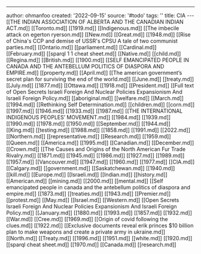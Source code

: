 ---
author: ohmanfoo
created: '2022-09-15'
source: '#todo'
tags: ''
title: CIA
---[[THE INDIAN ASSOCIATION OF ALBERTA AND THE CANADIAN INDIAN ACT.md]]
[[Toronto.md]]
[[1919.md]]
[[Indigenous.md]]
[[The imbecile attack on egerton ryerson.md]]
[[New.md]]
[[Great.md]]
[[1948.md]]
[[Rise of China's CCP and demise of USSR's CPSU A tale of two communist parties.md]]
[[Ontario.md]]
[[parliament.md]]
[[Cardinal.md]]
[[February.md]]
[[sparql 1 1 cheat sheet.md]]
[[Native.md]]
[[child.md]]
[[Regina.md]]
[[British.md]]
[[1900.md]]
[[SELF EMANCIPATED PEOPLE IN CANADA AND THE ANTEBELLUM POLITICS OF DIASPORA AND EMPIRE.md]]
[[property.md]]
[[April.md]]
[[The american government’s secret plan for surviving the end of the world.md]]
[[June.md]]
[[treaty.md]]
[[July.md]]
[[1877.md]]
[[Ottawa.md]]
[[1918.md]]
[[President.md]]
[[Full text of Open Secrets Israeli Foreign And Nuclear Policies Expansionism And Israeli Foreign Policy.md]]
[[aboriginal.md]]
[[welfare.md]]
[[March.md]]
[[1994.md]]
[[Rethinking Self Determination.md]]
[[children.md]]
[[corn.md]]
[[1997.md]]
[[1946.md]]
[[1933.md]]
[[1987.md]]
[[THE INTERNATIONAL INDIGENOUS PEOPLES’ MOVEMENT.md]]
[[1984.md]]
[[1939.md]]
[[1990.md]]
[[1978.md]]
[[1950.md]]
[[September.md]]
[[1944.md]]
[[King.md]]
[[testing.md]]
[[1988.md]]
[[1858.md]]
[[1991.md]]
[[2022.md]]
[[Northern.md]]
[[representative.md]]
[[Research.md]]
[[1959.md]]
[[Queen.md]]
[[America.md]]
[[1995.md]]
[[Canadian.md]]
[[December.md]]
[[Crown.md]]
[[The Causes and Origins of the North American Fur Trade Rivalry.md]]
[[1871.md]]
[[1945.md]]
[[1986.md]]
[[1927.md]]
[[1989.md]]
[[1957.md]]
[[Vancouver.md]]
[[1947.md]]
[[1960.md]]
[[1977.md]]
[[CIA.md]]
[[Calgary.md]]
[[government.md]]
[[Saskatchewan.md]]
[[1940.md]]
[[kill.md]]
[[Europe.md]]
[[Israeli.md]]
[[Indian.md]]
[[history.md]]
[[American.md]]
[[mining.md]]
[[2000.md]]
[[mental.md]]
[[Self emancipated people in canada and the antebellum politics of diaspora and empire.md]]
[[1873.md]]
[[treaties.md]]
[[1943.md]]
[[Premier.md]]
[[protest.md]]
[[May.md]]
[[Israel.md]]
[[Western.md]]
[[Open Secrets Israeli Foreign And Nuclear Policies Expansionism And Israeli Foreign Policy.md]]
[[January.md]]
[[1880.md]]
[[1993.md]]
[[1857.md]]
[[1932.md]]
[[War.md]]
[[Cree.md]]
[[1969.md]]
[[Origin of covid following the clues.md]]
[[1922.md]]
[[Exclusive documents reveal erik princes $10 billion plan to make weapons and create a private army in ukraine.md]]
[[North.md]]
[[Treaty.md]]
[[1996.md]]
[[1951.md]]
[[white.md]]
[[1920.md]]
[[sparql cheat sheet.md]]
[[1970.md]]
[[Canada.md]]
[[research.md]]
